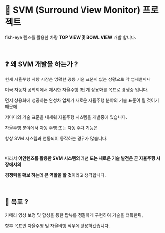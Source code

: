 # :rocket: SVM (Surround View Monitor) 프로젝트
fish-eye 렌즈를 활용한 차량 **TOP VIEW 및 BOWL VIEW** 개발 합니다.

<br>

## :question: 왜 SVM 개발을 하는가 ?

 현재 자율주행  차량 시장은 명확한 공통 기술 표준이 없는 상황으로 각 업체들마다  

미국 자동차 공학회에서 제시한 자율주행 3단계   상용화를  목표로 경쟁중 입니다.  

먼저 상용화에  성공하는 완성차 업체가 새로운 자율주행 분야의   기술 표준이  될 것이기 때문에 

저마다의 기술 표준을 내세워 자율주행 시스템을 개발중에 있습니다. 

자율주행  분야에서 자동 주행 또는 자동 주차 기능은 

항상 SVM 시스템과 연동되어 동작하는 경우가 많습니다.  

<br>

따라서 **어안렌즈를 활용한 SVM 시스템의 개선 또는 새로운 기술 발전은 곧 자율주행 시장에서의**   

**경쟁력을 확보 하는데 큰 역할을 할 것**이라고 생각합니다.

<br>

## :running: 목표 ?

카메라 영상 보정 및 합성을 통한 탑뷰를 정밀하게 구현하여 기술을 터득한뒤, 

향후 목표인 자율주행 및 자율비행 직무에 활용하겠습니다.
